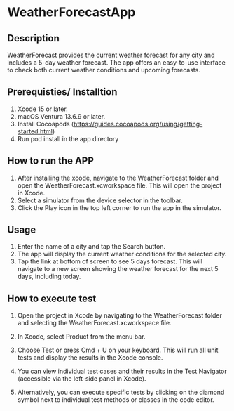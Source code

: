 # WeatherForecastApp

## Description
WeatherForecast provides the current weather forecast for any city and includes a 5-day weather forecast. The app offers an easy-to-use interface to check both current weather conditions and upcoming forecasts.
 
## Prerequisties/ Installtion
1. Xcode 15 or later.
2. macOS Ventura 13.6.9 or later.
3. Install Cocoapods (https://guides.cocoapods.org/using/getting-started.html)
4. Run pod install in the app directory
 
## How to run the APP
1. After installing the xcode, navigate to the WeatherForecast folder and open the WeatherForecast.xcworkspace file. This will open the project in Xcode.
2. Select a simulator from the device selector in the toolbar.
3. Click the Play icon in the top left corner to run the app in the simulator.
 
 
## Usage
1. Enter the name of a city and tap the Search button.
2. The app will display the current weather conditions for the selected city.
3. Tap the link at bottom of screen to see 5 days forecast. This will navigate to a new screen showing the weather forecast for the next 5 days, including today.
 
## How to execute test
 
1. Open the project in Xcode by navigating to the WeatherForecast folder and selecting the WeatherForecast.xcworkspace file.
2. In Xcode, select Product from the menu bar.
 
3. Choose Test or press Cmd + U on your keyboard. This will run all unit tests and display the results in the Xcode console.
 
4. You can view individual test cases and their results in the Test Navigator (accessible via the left-side panel in Xcode).
 
5. Alternatively, you can execute specific tests by clicking on the diamond symbol next to individual test methods or classes in the code editor.
 
